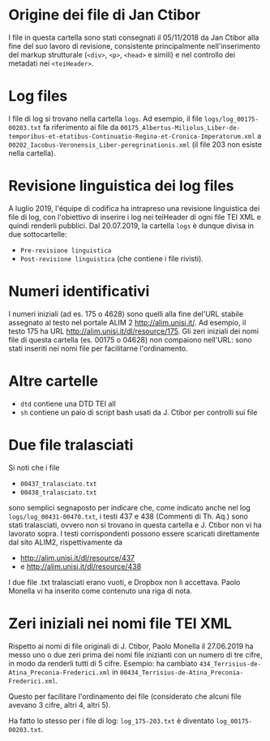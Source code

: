 # Origine dei file di Jan Ctibor

I file in questa cartella sono stati consegnati il 05/11/2018 da Jan Ctibor alla fine del suo lavoro di revisione, consistente principalmente nell'inserimento del markup strutturale (`<div>`, `<p>`, `<head>` e simili) e nel controllo dei metadati nei `<teiHeader>`.



# Log files

I file di log si trovano nella cartella `logs`. Ad esempio, il file `logs/log_00175-00203.txt` fa riferimento ai file da `00175_Albertus-Miliolus_Liber-de-temporibus-et-etatibus-Continuatio-Regina-et-Cronica-Imperatorum.xml` a `00202_Iacobus-Veronensis_Liber-peregrinationis.xml` (il file 203 non esiste nella cartella).

# Revisione linguistica dei log files

A luglio 2019, l'équipe di codifica ha intrapreso una revisione linguistica dei file di log, con l'obiettivo di inserire i log nei teiHeader di ogni file TEI XML e quindi renderli pubblici. Dal 20.07.2019, la cartella `logs` è dunque divisa in due sottocartelle:

* `Pre-revisione linguistica`
* `Post-revisione linguistica` (che contiene i file rivisti).


# Numeri identificativi

I numeri iniziali (ad es. 175 o 4628) sono quelli alla fine del'URL stabile assegnato al testo nel portale ALIM 2 <http://alim.unisi.it/>. Ad esempio, il testo 175 ha URL http://alim.unisi.it/dl/resource/175. Gli zeri iniziali dei nomi file di questa cartella (es. 00175 o 04628) non compaiono nell'URL: sono stati inseriti nei nomi file per facilitarne l'ordinamento.


# Altre cartelle

* `dtd` contiene una DTD TEI all
* `sh` contiene un paio di script bash usati da J. Ctibor per controlli sui file



# Due file tralasciati

Si noti che i file

* `00437_tralasciato.txt`
* `00438_tralasciato.txt`

sono semplici segnaposto per indicare che, come indicato anche nel log `logs/log_00431-00470.txt`, i testi 437 e 438 (Commenti di Th. Aq.) sono stati tralasciati, ovvero non si trovano in questa cartella e J. Ctibor non vi ha lavorato sopra.  I testi corrispondenti possono essere scaricati direttamente dal sito ALIM2, rispettivamente da

* <http://alim.unisi.it/dl/resource/437>
* e <http://alim.unisi.it/dl/resource/438>

I due file .txt tralasciati erano vuoti, e Dropbox non li accettava. Paolo Monella vi ha inserito come contenuto una riga di nota.



# Zeri iniziali nei nomi file TEI XML

Rispetto ai nomi di file originali di J. Ctibor, Paolo Monella il 27.06.2019 ha messo uno o due zeri prima dei nomi file inizianti con un numero di tre cifre, in modo da renderli tutti di 5 cifre. Esempio: ha cambiato `434_Terrisius-de-Atina_Preconia-Frederici.xml` in `00434_Terrisius-de-Atina_Preconia-Frederici.xml`.

Questo per facilitare l'ordinamento dei file (considerato che alcuni file avevano 3 cifre, altri 4, altri 5).

Ha fatto lo stesso per i file di log: `log_175-203.txt` è diventato `log_00175-00203.txt`.

